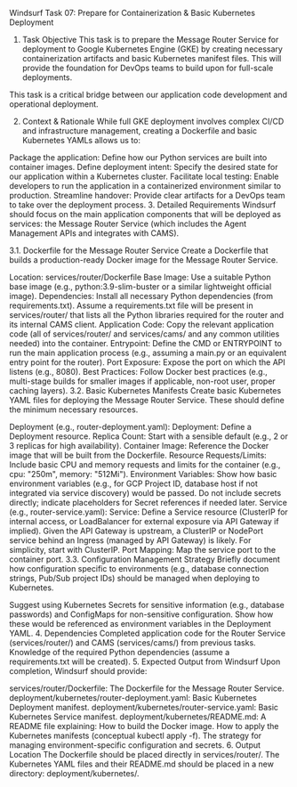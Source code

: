 Windsurf Task 07: Prepare for Containerization & Basic Kubernetes Deployment
1. Task Objective
This task is to prepare the Message Router Service for deployment to Google Kubernetes Engine (GKE) by creating necessary containerization artifacts and basic Kubernetes manifest files. This will provide the foundation for DevOps teams to build upon for full-scale deployments.

This task is a critical bridge between our application code development and operational deployment.

2. Context & Rationale
While full GKE deployment involves complex CI/CD and infrastructure management, creating a Dockerfile and basic Kubernetes YAMLs allows us to:

Package the application: Define how our Python services are built into container images.
Define deployment intent: Specify the desired state for our application within a Kubernetes cluster.
Facilitate local testing: Enable developers to run the application in a containerized environment similar to production.
Streamline handover: Provide clear artifacts for a DevOps team to take over the deployment process.
3. Detailed Requirements
Windsurf should focus on the main application components that will be deployed as services: the Message Router Service (which includes the Agent Management APIs and integrates with CAMS).

3.1. Dockerfile for the Message Router Service
Create a Dockerfile that builds a production-ready Docker image for the Message Router Service.

Location: services/router/Dockerfile
Base Image: Use a suitable Python base image (e.g., python:3.9-slim-buster or a similar lightweight official image).
Dependencies: Install all necessary Python dependencies (from requirements.txt). Assume a requirements.txt file will be present in services/router/ that lists all the Python libraries required for the router and its internal CAMS client.
Application Code: Copy the relevant application code (all of services/router/ and services/cams/ and any common utilities needed) into the container.
Entrypoint: Define the CMD or ENTRYPOINT to run the main application process (e.g., assuming a main.py or an equivalent entry point for the router).
Port Exposure: Expose the port on which the API listens (e.g., 8080).
Best Practices: Follow Docker best practices (e.g., multi-stage builds for smaller images if applicable, non-root user, proper caching layers).
3.2. Basic Kubernetes Manifests
Create basic Kubernetes YAML files for deploying the Message Router Service. These should define the minimum necessary resources.

Deployment (e.g., router-deployment.yaml):
Deployment: Define a Deployment resource.
Replica Count: Start with a sensible default (e.g., 2 or 3 replicas for high availability).
Container Image: Reference the Docker image that will be built from the Dockerfile.
Resource Requests/Limits: Include basic CPU and memory requests and limits for the container (e.g., cpu: "250m", memory: "512Mi").
Environment Variables: Show how basic environment variables (e.g., for GCP Project ID, database host if not integrated via service discovery) would be passed. Do not include secrets directly; indicate placeholders for Secret references if needed later.
Service (e.g., router-service.yaml):
Service: Define a Service resource (ClusterIP for internal access, or LoadBalancer for external exposure via API Gateway if implied). Given the API Gateway is upstream, a ClusterIP or NodePort service behind an Ingress (managed by API Gateway) is likely. For simplicity, start with ClusterIP.
Port Mapping: Map the service port to the container port.
3.3. Configuration Management Strategy
Briefly document how configuration specific to environments (e.g., database connection strings, Pub/Sub project IDs) should be managed when deploying to Kubernetes.

Suggest using Kubernetes Secrets for sensitive information (e.g., database passwords) and ConfigMaps for non-sensitive configuration.
Show how these would be referenced as environment variables in the Deployment YAML.
4. Dependencies
Completed application code for the Router Service (services/router/) and CAMS (services/cams/) from previous tasks.
Knowledge of the required Python dependencies (assume a requirements.txt will be created).
5. Expected Output from Windsurf
Upon completion, Windsurf should provide:

services/router/Dockerfile: The Dockerfile for the Message Router Service.
deployment/kubernetes/router-deployment.yaml: Basic Kubernetes Deployment manifest.
deployment/kubernetes/router-service.yaml: Basic Kubernetes Service manifest.
deployment/kubernetes/README.md: A README file explaining:
How to build the Docker image.
How to apply the Kubernetes manifests (conceptual kubectl apply -f).
The strategy for managing environment-specific configuration and secrets.
6. Output Location
The Dockerfile should be placed directly in services/router/.
The Kubernetes YAML files and their README.md should be placed in a new directory: deployment/kubernetes/.
